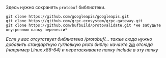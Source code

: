 Здесь нужно сохранять `protobuf` библиотеки.

```
git clone https://github.com/googleapis/googleapis.git
git clone https://github.com/grpc-ecosystem/grpc-gateway.git
git clone https://github.com/bufbuild/protovalidate.git *не забудьте внутреннюю папку перенести*
```

*Если у вас отсутствует библиотека /protobuf/... также сюда нужно добавить стандартную гугловкую proto библу: качаете [zip](https://github.com/protocolbuffers/protobuf/releases/tag/v28.2) отсюда (например Linux x86-64) и перетаскиваете папку include в эту папку*
